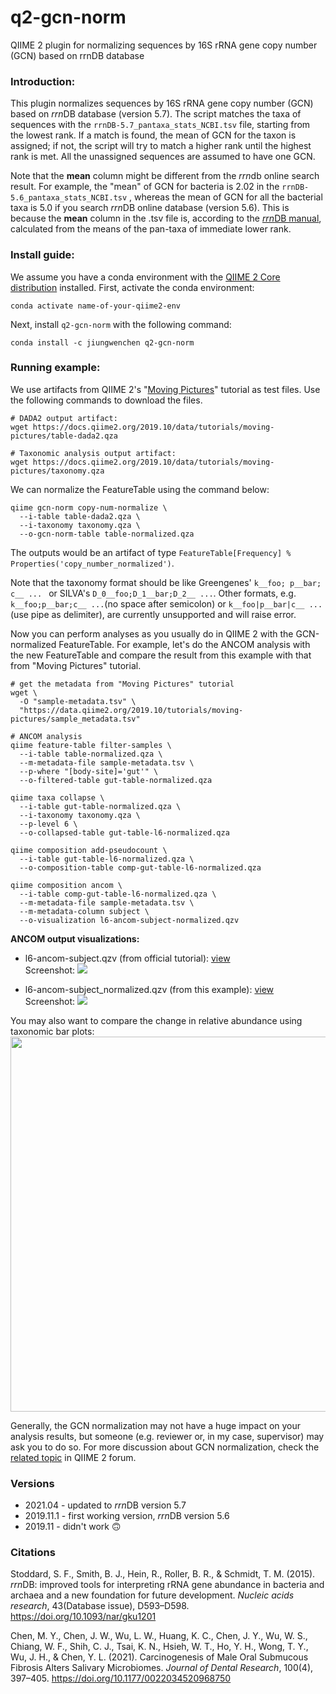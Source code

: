 # q2-gcn-norm
QIIME 2 plugin for normalizing sequences by 16S rRNA gene copy number (GCN) based on rrnDB database

### Introduction:
This plugin normalizes sequences by 16S rRNA gene copy number (GCN) based on *rrn*DB database (version 5.7). The script matches the taxa of sequences with the ```rrnDB-5.7_pantaxa_stats_NCBI.tsv``` file, starting from the lowest rank. If a match is found, the mean of GCN for the taxon is assigned; if not, the script will try to match a higher rank until the highest rank is met. All the unassigned sequences are assumed to have one GCN.

Note that the **mean** column might be different from the *rrn*db online search result. For example, the "mean" of GCN for bacteria is 2.02 in the ```rrnDB-5.6_pantaxa_stats_NCBI.tsv``` , whereas the mean of GCN for all the bacterial taxa is 5.0 if you search *rrn*DB online database (version 5.6). This is because the **mean** column in the .tsv file is, according to the [*rrn*DB manual](https://rrndb.umms.med.umich.edu/help/), calculated from the means of the pan-taxa of immediate lower rank. 

### Install guide:

We assume you have a conda environment with the [QIIME 2 Core distribution](https://docs.qiime2.org/2021.2/install/) installed. First, activate the conda environment:
```
conda activate name-of-your-qiime2-env
``` 

Next, install ```q2-gcn-norm``` with the following command:
```
conda install -c jiungwenchen q2-gcn-norm
```

### Running example:

We use artifacts from QIIME 2's "[Moving Pictures](https://docs.qiime2.org/2019.10/tutorials/moving-pictures/)" tutorial as test files. Use the following commands to download the files. 
```
# DADA2 output artifact:
wget https://docs.qiime2.org/2019.10/data/tutorials/moving-pictures/table-dada2.qza

# Taxonomic analysis output artifact:
wget https://docs.qiime2.org/2019.10/data/tutorials/moving-pictures/taxonomy.qza
```

We can normalize the FeatureTable using the command below:
```
qiime gcn-norm copy-num-normalize \
  --i-table table-dada2.qza \
  --i-taxonomy taxonomy.qza \
  --o-gcn-norm-table table-normalized.qza
```
The outputs would be an artifact  of type ```FeatureTable[Frequency] % Properties('copy_number_normalized')```.

Note that the taxonomy format should be like Greengenes' ```k__foo; p__bar; c__ ... ``` or SILVA's ```D_0__foo;D_1__bar;D_2__ ...```. Other formats, e.g. ```k__foo;p__bar;c__ ...```(no space after semicolon) or ```k__foo|p__bar|c__ ...```(use pipe as delimiter), are currently unsupported and will raise error.

Now you can perform analyses as you usually do in QIIME 2 with the GCN-normalized FeatureTable. For example, let's do the ANCOM analysis with the new FeatureTable and compare the result from this example with that from "Moving Pictures" tutorial.

```
# get the metadata from "Moving Pictures" tutorial
wget \
  -O "sample-metadata.tsv" \
  "https://data.qiime2.org/2019.10/tutorials/moving-pictures/sample_metadata.tsv"

# ANCOM analysis
qiime feature-table filter-samples \
  --i-table table-normalized.qza \
  --m-metadata-file sample-metadata.tsv \
  --p-where "[body-site]='gut'" \
  --o-filtered-table gut-table-normalized.qza
  
qiime taxa collapse \
  --i-table gut-table-normalized.qza \
  --i-taxonomy taxonomy.qza \
  --p-level 6 \
  --o-collapsed-table gut-table-l6-normalized.qza

qiime composition add-pseudocount \
  --i-table gut-table-l6-normalized.qza \
  --o-composition-table comp-gut-table-l6-normalized.qza

qiime composition ancom \
  --i-table comp-gut-table-l6-normalized.qza \
  --m-metadata-file sample-metadata.tsv \
  --m-metadata-column subject \
  --o-visualization l6-ancom-subject-normalized.qzv
```

**ANCOM output visualizations:**
* l6-ancom-subject.qzv (from official tutorial): [view](https://view.qiime2.org/visualization/?type=html&src=https%3A%2F%2Fdocs.qiime2.org%2F2019.10%2Fdata%2Ftutorials%2Fmoving-pictures%2Fl6-ancom-subject.qzv)  
 Screenshot:
 ![](https://imgur.com/UZwSquw.jpg)

* l6-ancom-subject_normalized.qzv (from this example): [view](https://view.qiime2.org/visualization/?type=html&src=https://rawcdn.githack.com/Jiung-Wen/miscellaneous-/9dcb49b5a701e58b3b7d5538c0eff966b75bc320/16S_copy_num_normalize/l6-ancom-subject_normalized.qzv)  
Screenshot:
![](https://imgur.com/R2y1tF5.jpg)


You may also want to compare the change in relative abundance using taxonomic bar plots:
<img src="https://imgur.com/AkTMmWn.jpg" width="600">

Generally, the GCN normalization may not have a huge impact on your analysis results, but someone (e.g. reviewer or, in my case, supervisor) may ask you to do so. For more discussion about GCN normalization, check the [related topic](https://forum.qiime2.org/t/16s-copy-number-normalization/2575) in QIIME 2 forum.

### Versions
* 2021.04 - updated to *rrn*DB version 5.7
* 2019.11.1 - first working version, *rrn*DB version 5.6
* 2019.11 - didn't work :upside_down_face:

### Citations
Stoddard, S. F., Smith, B. J., Hein, R., Roller, B. R., & Schmidt, T. M. (2015). *rrn*DB: improved tools for interpreting rRNA gene abundance in bacteria and archaea and a new foundation for future development. _Nucleic acids research_, 43(Database issue), D593–D598. https://doi.org/10.1093/nar/gku1201

Chen, M. Y., Chen, J. W., Wu, L. W., Huang, K. C., Chen, J. Y., Wu, W. S., Chiang, W. F., Shih, C. J., Tsai, K. N., Hsieh, W. T., Ho, Y. H., Wong, T. Y., Wu, J. H., & Chen, Y. L. (2021). Carcinogenesis of Male Oral Submucous Fibrosis Alters Salivary Microbiomes. _Journal of Dental Research_, 100(4), 397–405. https://doi.org/10.1177/0022034520968750
